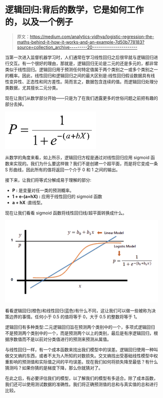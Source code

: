 # 逻辑回归:背后的数学，它是如何工作的，以及一个例子

> 原文：<https://medium.com/analytics-vidhya/logistic-regression-the-maths-behind-it-how-it-works-and-an-example-7d50b778183?source=collection_archive---------20----------------------->

当第一次进入监督机器学习时，人们通常在学习线性回归之后很早就与逻辑回归进行交互。有一个很好的理由，那就是，逻辑回归无论是二元的还是多元的，都非常类似于线性回归。逻辑回归用于预测任何特定值属于两个类别之一或多个类别之一的概率。因此，线性回归和逻辑回归之间的最大区别是:线性回归假设数据具有线性变异性、正态性和同方差性。简而言之，数据包含连续的值。而逻辑回归处理分类数据，尤其擅长二元分类。

现在让我们从数学部分开始——只是为了在我们透露更多的世俗问题之前把有趣的部分去掉。

![](img/fe6d39cef7d405aebc3e9f0d9d57a79f.png)

从数学的角度来看，如上所示，逻辑回归方程是通过对线性回归应用 sigmoid 函数来实现的。我们为什么要这样做？我们不是创建一个超平面，而是将它变成一条 S 形曲线，因此所有的值将返回一个介于 0 和 1 之间的输出。

接下来，让我们将等式分解成易于理解的部分:

*   **P :** 是变量对任一类的预测概率。
*   **1 + e-(a+hX) :** 应用于线性回归的 sigmoid 函数
*   **a + hX** :直线型。

现在让我们看看 sigmoid 函数将线性回归线/超平面转换成什么。

![](img/3a62d7fa8aede2340574d8d01680337f.png)

看看逻辑回归(橙色)和线性回归(蓝色)有什么不同，这让我们可以做一些被称为决策边界的事情。任何小于 0.5 的值将等于 0，大于 0.5 的整数将等于 1。

逻辑回归有多种类型:二元逻辑回归旨在预测两个类别中的一个，多项式逻辑回归不是预测两个类别中的一个，而是预测两个以上的类别，最后是有序逻辑回归，根据序数值而不是以前对分类值进行的预测来预测从属值。

与线性回归一样，有一个成本函数来找出我们模型中的误差。逻辑回归使用一种叫做交叉熵的东西，或者不太为人所知的对数损失。交叉熵找出受基础线性模型中权重影响的预测值和实际值之间的平均误差。现在我们如何将损失降至最低？有什么猜测吗？如果你猜的是梯度下降，那么你就猜对了。

在此之后，有必要评估我们的模型，以了解我们的模型有多适合。除了成本函数，我们还可以使用测试数据的准确性。我们将正确预测值的总和与真实值的总和进行比较。